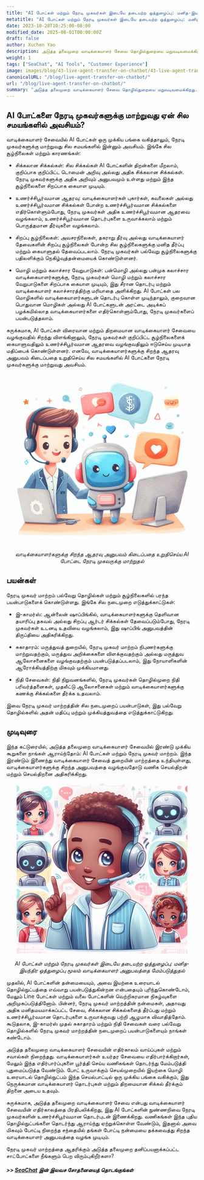 ```yaml
---
title: "AI போட்கள் மற்றும் நேரடி முகவர்கள் இடையே தடையற்ற ஒத்துழைப்பு: மனித-இயந்திர ஒத்துழைப்பு மூலம் வாடிக்கையாளர் அனுபவத்தை மேம்படுத்துதல்"
metatitle: "AI போட்கள் மற்றும் நேரடி முகவர்கள் இடையே தடையற்ற ஒத்துழைப்பு: மனித-இயந்திர ஒத்துழைப்பு மூலம் வாடிக்கையாளர் அனுபவத்தை மேம்படுத்துதல் | SeaChat உடன் அடுத்த தலைமுறை சாட்போட்களை உருவாக்குதல் தொடர்"
date: 2023-10-28T10:25:00-08:00
modified_date: 2025-08-01T00:00:00Z
draft: false
author: Xuchen Yao
description: அடுத்த தலைமுறை வாடிக்கையாளர் சேவை தொழில்துறையை மறுவடிவமைக்கிறது. இந்த கட்டுரை AI போட்கள் மற்றும் நேரடி வாடிக்கையாளர் சேவை முகவர்களுக்கு இடையிலான ஒருங்கிணைப்பை ஆராய்கிறது, இது புத்திசாலித்தனமான மற்றும் மனிதமயமாக்கப்பட்ட ஆதரவை வழங்குகிறது, மேலும் சில சமயங்களில் இரண்டையும் சமநிலைப்படுத்துவது ஏன் அவசியம் என்பதை விளக்குகிறது. தொழில்நுட்ப முன்னேற்றங்கள் வாடிக்கையாளர் அனுபவம் மற்றும் வணிக செயல்பாடுகளை எவ்வாறு வடிவமைக்கின்றன என்பதை நாங்கள் விவாதிப்போம்.
weight: 1
tags: ["SeaChat", "AI Tools", "Customer Experience"]
image: images/blog/43-live-agent-transfer-on-chatbot/43-live-agent-transfer-on-chatbot.png
canonicalURL: "/blog/live-agent-transfer-on-chatbot/"
url: "/blog/live-agent-transfer-on-chatbot/"
summary: "அடுத்த தலைமுறை வாடிக்கையாளர் சேவை தொழில்துறையை மறுவடிவமைக்கிறது. இந்த கட்டுரை AI போட்கள் மற்றும் நேரடி வாடிக்கையாளர் சேவை முகவர்களுக்கு இடையிலான ஒருங்கிணைப்பை ஆராய்கிறது, இது புத்திசாலித்தனமான மற்றும் மனிதமயமாக்கப்பட்ட ஆதரவை வழங்குகிறது, மேலும் சில சமயங்களில் இரண்டையும் சமநிலைப்படுத்துவது ஏன் அவசியம் என்பதை விளக்குகிறது. தொழில்நுட்ப முன்னேற்றங்கள் வாடிக்கையாளர் அனுபவம் மற்றும் வணிக செயல்பாடுகளை எவ்வாறு வடிவமைக்கின்றன என்பதை நாங்கள் விவாதிப்போம்."
---
```


## AI போட்களை நேரடி முகவர்களுக்கு மாற்றுவது ஏன் சில சமயங்களில் அவசியம்?
வாடிக்கையாளர் சேவையில் AI போட்கள் ஒரு முக்கிய பங்கை வகித்தாலும், நேரடி முகவர்களுக்கு மாற்றுவது சில சமயங்களில் இன்னும் அவசியம். இங்கே சில சூழ்நிலைகள் மற்றும் காரணங்கள்:

- சிக்கலான சிக்கல்கள்: சில சிக்கல்கள் AI போட்களின் திறன்களை மீறலாம், குறிப்பாக குறிப்பிட்ட டொமைன் அறிவு அல்லது அதிக சிக்கலான சிக்கல்கள். நேரடி முகவர்களுக்கு அதிக அறிவும் அனுபவமும் உள்ளது மற்றும் இந்த சூழ்நிலைகளை சிறப்பாக கையாள முடியும்.

- உணர்ச்சிபூர்வமான ஆதரவு: வாடிக்கையாளர்கள் புகார்கள், கவலைகள் அல்லது உணர்ச்சிபூர்வமான சிக்கல்கள் போன்ற உணர்ச்சிபூர்வமான சிக்கல்களை எதிர்கொள்ளும்போது, நேரடி முகவர்கள் அதிக உணர்ச்சிபூர்வமான ஆதரவை வழங்கலாம், உணர்ச்சிபூர்வமான தொடர்புகளை உருவாக்கலாம் மற்றும் பொருத்தமான தீர்வுகளை வழங்கலாம்.

- சிறப்பு சூழ்நிலைகள்: அவசரநிலைகள், தகராறு தீர்வு அல்லது வாடிக்கையாளர் தேவைகளின் சிறப்பு சூழ்நிலைகள் போன்ற சில சூழ்நிலைகளுக்கு மனித தீர்ப்பு மற்றும் கையாளுதல் தேவைப்படலாம். நேரடி முகவர்கள் பல்வேறு சூழ்நிலைகளுக்கு பதிலளிக்கும் நெகிழ்வுத்தன்மையைக் கொண்டுள்ளனர்.

- மொழி மற்றும் கலாச்சார வேறுபாடுகள்: பன்மொழி அல்லது பன்முக கலாச்சார வாடிக்கையாளர்களுக்கு, நேரடி முகவர்கள் மொழி மற்றும் கலாச்சார வேறுபாடுகளை சிறப்பாக கையாள முடியும், இது சீரான தொடர்பு மற்றும் வாடிக்கையாளர் கலாச்சாரத்திற்கு மரியாதை அளிக்கிறது. AI போட்கள் பல மொழிகளில் வாடிக்கையாளர்களுடன் தொடர்பு கொள்ள முடிந்தாலும், குறைவான பொதுவான மொழிகள் அல்லது AI போட்களுடன் அரட்டை அடிக்கப் பழக்கமில்லாத வாடிக்கையாளர்களை எதிர்கொள்ளும்போது, நேரடி முகவர்களைப் பயன்படுத்தலாம்.

சுருக்கமாக, AI போட்கள் விரைவான மற்றும் திறமையான வாடிக்கையாளர் சேவையை வழங்குவதில் சிறந்து விளங்கினாலும், நேரடி முகவர்கள் குறிப்பிட்ட சூழ்நிலைகளைக் கையாளுவதிலும் உணர்ச்சிபூர்வமான ஆதரவை வழங்குவதிலும் ஈடுசெய்ய முடியாத மதிப்பைக் கொண்டுள்ளனர். எனவே, வாடிக்கையாளர்களுக்கு சிறந்த ஆதரவு அனுபவம் கிடைப்பதை உறுதிசெய்ய சில சமயங்களில் AI போட்களை நேரடி முகவர்களுக்கு மாற்றுவது அவசியம்.

<center>
<img height="450px" src="/images/blog/43-live-agent-transfer-on-chatbot/1-ai-chatbot-transfer-to-live-agent.jpeg" alt="வாடிக்கையாளர்களுக்கு சிறந்த ஆதரவு அனுபவம் கிடைப்பதை உறுதிசெய்ய AI சாட்போட்டை நேரடி முகவருக்கு மாற்றுதல்"/>

*வாடிக்கையாளர்களுக்கு சிறந்த ஆதரவு அனுபவம் கிடைப்பதை உறுதிசெய்ய AI போட்டை நேரடி முகவருக்கு மாற்றுதல்*
</center>

## பயன்கள்
நேரடி முகவர் மாற்றம் பல்வேறு தொழில்கள் மற்றும் சூழ்நிலைகளில் பரந்த பயன்பாடுகளைக் கொண்டுள்ளது. இங்கே சில நடைமுறை எடுத்துக்காட்டுகள்:

- இ-காமர்ஸ்: ஆன்லைன் ஷாப்பிங்கில், வாடிக்கையாளர்களுக்கு தெளிவான தயாரிப்பு தகவல் அல்லது சிறப்பு ஆர்டர் சிக்கல்கள் தேவைப்படும்போது, நேரடி முகவர்கள் உடனடி உதவியை வழங்கலாம், இது ஷாப்பிங் அனுபவத்தின் திருப்தியை அதிகரிக்கிறது.

- சுகாதாரம்: மருத்துவத் துறையில், நேரடி முகவர் மாற்றம் நிபுணர்களுக்கு மாற்றுவதற்கும், மருத்துவ அறிக்கைகளை விளக்குவதற்கும் அல்லது மருத்துவ ஆலோசனைகளை வழங்குவதற்கும் பயன்படுத்தப்படலாம், இது நோயாளிகளின் ஆரோக்கியத்திற்கு மிகவும் முக்கியமானது.

- நிதி சேவைகள்: நிதி நிறுவனங்களில், நேரடி முகவர்கள் தொழில்முறை நிதி பரிவர்த்தனைகள், முதலீட்டு ஆலோசனைகள் மற்றும் வாடிக்கையாளர்களுக்கு கணக்கு சிக்கல்களை தீர்க்க உதவலாம்.

இவை நேரடி முகவர் மாற்றத்தின் சில நடைமுறைப் பயன்பாடுகள், இது பல்வேறு தொழில்களில் அதன் மதிப்பு மற்றும் முக்கியத்துவத்தை எடுத்துக்காட்டுகிறது.

## முடிவுரை
இந்த கட்டுரையில், அடுத்த தலைமுறை வாடிக்கையாளர் சேவையில் இரண்டு முக்கிய கூறுகளை நாங்கள் ஆராய்ந்தோம்: AI போட்கள் மற்றும் நேரடி முகவர் மாற்றம். இந்த இரண்டும் இணைந்து வாடிக்கையாளர் சேவைத் துறையின் மாற்றத்தை உந்தியுள்ளது, வாடிக்கையாளர்களுக்கு சிறந்த அனுபவத்தை வழங்குவதோடு வணிக செயல்திறன் மற்றும் செயல்திறனை அதிகரிக்கிறது.

<center>
<img height="450px" src="/images/blog/43-live-agent-transfer-on-chatbot/2-ai-chatbot-live-agent-collaboration.jpeg" alt="AI போட்கள் மற்றும் நேரடி முகவர்கள் இடையே தடையற்ற ஒத்துழைப்பு: மனித-இயந்திர ஒத்துழைப்பு மூலம் வாடிக்கையாளர் அனுபவத்தை மேம்படுத்துதல்"/>

*AI போட்கள் மற்றும் நேரடி முகவர்கள் இடையே தடையற்ற ஒத்துழைப்பு: மனித-இயந்திர ஒத்துழைப்பு மூலம் வாடிக்கையாளர் அனுபவத்தை மேம்படுத்துதல்*
</center>

முதலில், AI போட்களின் தன்மையையும், அவை இயற்கை உரையாடல் தொழில்நுட்பத்தை எவ்வாறு பயன்படுத்துகின்றன என்பதையும் புரிந்துகொண்டோம், மேலும் Line போட்கள் மற்றும் வலை போட்களின் வெற்றிகரமான நிகழ்வுகளை அறிமுகப்படுத்தினோம். பின்னர், நேரடி முகவர் மாற்றத்தின் நன்மைகள், அதாவது அதிக மனிதமயமாக்கப்பட்ட சேவை, சிக்கலான சிக்கல்களைத் தீர்ப்பது மற்றும் உணர்ச்சிபூர்வமான தொடர்புகளை உருவாக்குவது பற்றி ஆழமாக விவாதித்தோம். கூடுதலாக, இ-காமர்ஸ் முதல் சுகாதாரம் மற்றும் நிதி சேவைகள் வரை பல்வேறு தொழில்களில் நேரடி முகவர் மாற்றத்தின் நடைமுறைப் பயன்பாடுகளையும் நாங்கள் கண்டோம்.

அடுத்த தலைமுறை வாடிக்கையாளர் சேவையின் எதிர்காலம் வாய்ப்புகள் மற்றும் சவால்கள் நிறைந்தது. வாடிக்கையாளர்கள் உயர்தர சேவையை எதிர்பார்க்கிறார்கள், மேலும் இந்த எதிர்பார்ப்புகளை பூர்த்தி செய்ய வணிகங்கள் தொடர்ந்து மேம்படுத்தி புதுமைப்படுத்த வேண்டும். போட் உருவாக்கும் செயல்முறையில் இயற்கை மொழி உரையாடல் தொழில்நுட்பம் இந்த செயல்பாட்டில் ஒரு முக்கிய பங்கை வகிக்கும், இது நெருக்கமான வாடிக்கையாளர் தொடர்புகள் மற்றும் திறமையான சிக்கல் தீர்க்கும் திறனை அடைய உதவும்.

சுருக்கமாக, அடுத்த தலைமுறை வாடிக்கையாளர் சேவை என்பது வாடிக்கையாளர் சேவையின் எதிர்காலத்தை பிரதிபலிக்கிறது, இது AI போட்களின் நுண்ணறிவை நேரடி முகவர்களின் உணர்ச்சிபூர்வமான தொடர்புடன் இணைக்கிறது. வணிகங்கள் இந்த புதிய தொழில்நுட்பங்களை தொடர்ந்து ஆராய்ந்து ஏற்றுக்கொள்ள வேண்டும், இதனால் அவை மிகவும் போட்டி நிறைந்த சந்தையில் தங்கள் போட்டி நன்மையை தக்கவைத்து சிறந்த வாடிக்கையாளர் அனுபவத்தை வழங்க முடியும்.

நேரடி முகவர் மாற்றத்தை ஆதரிக்கும் அடுத்த தலைமுறை தனிப்பயனாக்கப்பட்ட சாட்போட்களை நீங்களும் பெற விரும்புகிறீர்களா?
##### >> [SeaChat](https://chat.seasalt.ai/?utm_source=blog) இன் இலவச சோதனையைத் தொடங்குங்கள்

